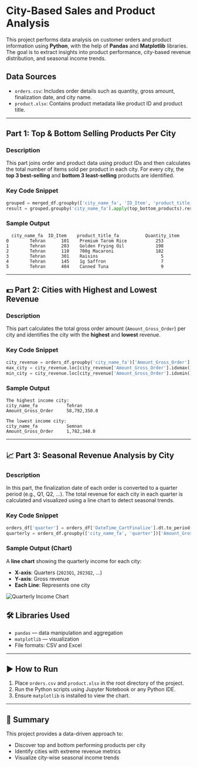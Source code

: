 # City-Based Sales and Product Analysis

This project performs data analysis on customer orders and product information using **Python**, with the help of **Pandas** and **Matplotlib** libraries. The goal is to extract insights into product performance, city-based revenue distribution, and seasonal income trends.

## Data Sources

- `orders.csv`: Includes order details such as quantity, gross amount, finalization date, and city name.
- `product.xlsx`: Contains product metadata like product ID and product title.

---

## Part 1: Top & Bottom Selling Products Per City

### Description

This part joins order and product data using product IDs and then calculates the total number of items sold per product in each city. For every city, the **top 3 best-selling** and **bottom 3 least-selling** products are identified.

### Key Code Snippet

```python
grouped = merged_df.groupby(['city_name_fa', 'ID_Item', 'product_title_fa'])['Quantity_item'].sum().reset_index()
result = grouped.groupby('city_name_fa').apply(top_bottom_products).reset_index(drop=True)
````

### Sample Output

```
  city_name_fa  ID_Item    product_title_fa          Quantity_item
0        Tehran      101    Premium Tarom Rice           253
1        Tehran      203    Golden Frying Oil            198
2        Tehran      110    700g Macaroni                182
3        Tehran      301    Raisins                        5
4        Tehran      145    1g Saffron                     7
5        Tehran      404    Canned Tuna                    9
```

---

## 💵 Part 2: Cities with Highest and Lowest Revenue

### Description

This part calculates the total gross order amount (`Amount_Gross_Order`) per city and identifies the city with the **highest** and **lowest** revenue.

### Key Code Snippet

```python
city_revenue = orders_df.groupby('city_name_fa')['Amount_Gross_Order'].sum().reset_index()
max_city = city_revenue.loc[city_revenue['Amount_Gross_Order'].idxmax()]
min_city = city_revenue.loc[city_revenue['Amount_Gross_Order'].idxmin()]
```

### Sample Output

```
The highest income city:
city_name_fa           Tehran
Amount_Gross_Order     58,792,350.0

The lowest income city:
city_name_fa           Semnan
Amount_Gross_Order     1,782,340.0
```

---

## 📈 Part 3: Seasonal Revenue Analysis by City

### Description

In this part, the finalization date of each order is converted to a quarter period (e.g., Q1, Q2, ...). The total revenue for each city in each quarter is calculated and visualized using a line chart to detect seasonal trends.

### Key Code Snippet

```python
orders_df['quarter'] = orders_df['DateTime_CartFinalize'].dt.to_period('Q')
quarterly = orders_df.groupby(['city_name_fa', 'quarter'])['Amount_Gross_Order'].sum().reset_index()
```

### Sample Output (Chart)

A **line chart** showing the quarterly income for each city:

* **X-axis**: Quarters (`2023Q1`, `2023Q2`, ...)
* **Y-axis**: Gross revenue
* **Each Line**: Represents one city

![Quarterly Income Chart](https://your-image-link.com/quarterly-income-example.png)

## 🛠️ Libraries Used

* `pandas` — data manipulation and aggregation
* `matplotlib` — visualization
* File formats: CSV and Excel

---

## ▶️ How to Run

1. Place `orders.csv` and `product.xlsx` in the root directory of the project.
2. Run the Python scripts using Jupyter Notebook or any Python IDE.
3. Ensure `matplotlib` is installed to view the chart.

---

## 📌 Summary

This project provides a data-driven approach to:

* Discover top and bottom performing products per city
* Identify cities with extreme revenue metrics
* Visualize city-wise seasonal income trends
